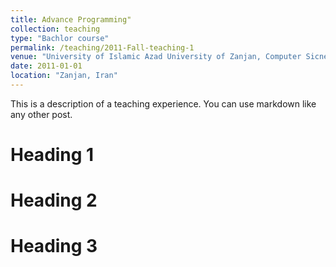 ```yaml
---
title: Advance Programming"
collection: teaching
type: "Bachlor course"
permalink: /teaching/2011-Fall-teaching-1
venue: "University of Islamic Azad University of Zanjan, Computer Sicnec Department"
date: 2011-01-01
location: "Zanjan, Iran"
---
```


This is a description of a teaching experience. You can use markdown like any other post.

Heading 1
======

Heading 2
======

Heading 3
======